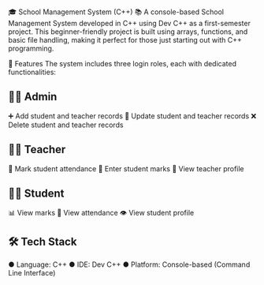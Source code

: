 🎓 School Management System (C++) 📚
A console-based School Management System developed in C++ using Dev C++ as a first-semester project. This beginner-friendly project is built using arrays, functions, and basic file handling, making it perfect for those just starting out with C++ programming.

🚀 Features
The system includes three login roles, each with dedicated functionalities:

👨‍💼 Admin
---------
➕ Add student and teacher records
🔄 Update student and teacher records
❌ Delete student and teacher records

👩‍🏫 Teacher
-----------
📝 Mark student attendance
🧮 Enter student marks
👤 View teacher profile

👨‍🎓 Student
-----------
📊 View marks
📅 View attendance
👁️ View student profile

🛠️ Tech Stack
--------------
● Language: C++
● IDE: Dev C++
● Platform: Console-based (Command Line Interface)
